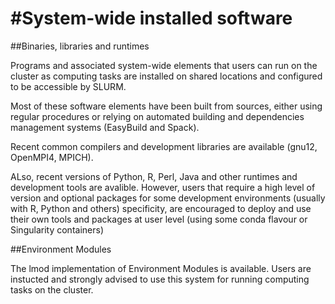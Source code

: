 # #System-wide installed software

##Binaries, libraries and runtimes

Programs and associated system-wide elements that users can run on the cluster as computing tasks are installed on shared locations and configured to be accessible by SLURM. 

Most of these software elements have been built from sources, either using regular procedures or relying on automated building and dependencies management systems (EasyBuild and Spack). 

Recent common compilers and development libraries are available (gnu12, OpenMPI4, MPICH).

ALso, recent versions of Python, R, Perl, Java and other runtimes and development tools are avalible. However, users that require a high level of version and optional packages for some development environments (usually with R, Python and others) specificity, are encouraged to deploy and use their own tools and packages at user level (using some conda flavour or Singularity containers)

##Environment Modules

The lmod implementation of Environment Modules is available. Users are instucted and strongly advised to use this system for running computing tasks on the cluster.
